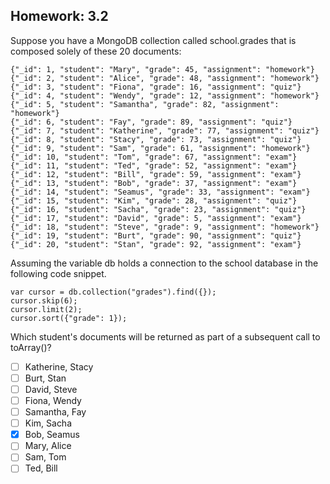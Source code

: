 ## Homework: 3.2

Suppose you have a MongoDB collection called school.grades that is composed solely of these 20 documents:

    {"_id": 1, "student": "Mary", "grade": 45, "assignment": "homework"}
    {"_id": 2, "student": "Alice", "grade": 48, "assignment": "homework"}
    {"_id": 3, "student": "Fiona", "grade": 16, "assignment": "quiz"}
    {"_id": 4, "student": "Wendy", "grade": 12, "assignment": "homework"}
    {"_id": 5, "student": "Samantha", "grade": 82, "assignment": "homework"}
    {"_id": 6, "student": "Fay", "grade": 89, "assignment": "quiz"}
    {"_id": 7, "student": "Katherine", "grade": 77, "assignment": "quiz"}
    {"_id": 8, "student": "Stacy", "grade": 73, "assignment": "quiz"}
    {"_id": 9, "student": "Sam", "grade": 61, "assignment": "homework"}
    {"_id": 10, "student": "Tom", "grade": 67, "assignment": "exam"}
    {"_id": 11, "student": "Ted", "grade": 52, "assignment": "exam"}
    {"_id": 12, "student": "Bill", "grade": 59, "assignment": "exam"}
    {"_id": 13, "student": "Bob", "grade": 37, "assignment": "exam"}
    {"_id": 14, "student": "Seamus", "grade": 33, "assignment": "exam"}
    {"_id": 15, "student": "Kim", "grade": 28, "assignment": "quiz"}
    {"_id": 16, "student": "Sacha", "grade": 23, "assignment": "quiz"}
    {"_id": 17, "student": "David", "grade": 5, "assignment": "exam"}
    {"_id": 18, "student": "Steve", "grade": 9, "assignment": "homework"}
    {"_id": 19, "student": "Burt", "grade": 90, "assignment": "quiz"}
    {"_id": 20, "student": "Stan", "grade": 92, "assignment": "exam"}

Assuming the variable db holds a connection to the school database in the following code snippet.

    var cursor = db.collection("grades").find({});
    cursor.skip(6);
    cursor.limit(2);
    cursor.sort({"grade": 1});

Which student's documents will be returned as part of a subsequent call to toArray()?


- [ ] Katherine, Stacy
- [ ] Burt, Stan
- [ ] David, Steve
- [ ] Fiona, Wendy
- [ ] Samantha, Fay
- [ ] Kim, Sacha
- [x] Bob, Seamus
- [ ] Mary, Alice
- [ ] Sam, Tom
- [ ] Ted, Bill
